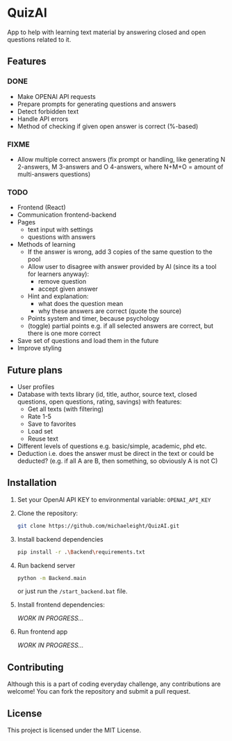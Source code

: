 # QuizAI

App to help with learning text material by answering closed and open questions related to it.

## Features

### DONE
- Make OPENAI API requests
- Prepare prompts for generating questions and answers
- Detect forbidden text
- Handle API errors
- Method of checking if given open answer is correct (%-based)

### FIXME
- Allow multiple correct answers (fix prompt or handling, like generating N 2-answers, M 3-answers and O 4-answers, where N+M+O = amount of multi-answers questions)

### TODO
- Frontend (React)
- Communication frontend-backend
- Pages
    - text input with settings
    - questions with answers
- Methods of learning
    - If the answer is wrong, add 3 copies of the same question to the pool
    - Allow user to disagree with answer provided by AI (since its a tool for learners anyway):
        - remove question
        - accept given answer
    - Hint and explanation:
        - what does the question mean
        - why these answers are correct (quote the source)
    - Points system and timer, because psychology
    - (toggle) partial points e.g. if all selected answers are correct, but there is one more correct 
- Save set of questions and load them in the future
- Improve styling

## Future plans
- User profiles
- Database with texts library (id, title, author, source text, closed questions, open questions, rating, savings) with features:
    - Get all texts (with filtering)
    - Rate 1-5
    - Save to favorites
    - Load set
    - Reuse text
- Different levels of questions e.g. basic/simple, academic, phd etc.
- Deduction i.e. does the answer must be direct in the text or could be deducted? (e.g. if all A are B, then something, so obviously A is not C)

## Installation
1. Set your OpenAI API KEY to environmental variable: `OPENAI_API_KEY`

1. Clone the repository:
    ```bash
    git clone https://github.com/michaeleight/QuizAI.git
    ```

1. Install backend dependencies
    ```bash
    pip install -r .\Backend\requirements.txt
    ```

1. Run backend server
    ```bash
    python -m Backend.main
    ```

    or just run the `/start_backend.bat` file.

1. Install frontend dependencies:

   *WORK IN PROGRESS...*

1. Run frontend app

   *WORK IN PROGRESS...*

## Contributing

Although this is a part of coding everyday challenge, any contributions are welcome! You can fork the repository and submit a pull request.

## License

This project is licensed under the MIT License.